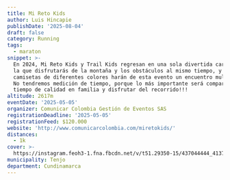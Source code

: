 ```yaml
---
title: Mi Reto Kids
author: Luis Hincapie
publishDate: '2025-08-04'
draft: false
category: Running
tags:
  - maraton
snippet: >-
  En 2024, Mi Reto Kids y Trail Kids regresan en una sola divertida carrera, en
  la que disfrutarás de la montaña y los obstáculos al mismo tiempo, y en donde
  camisetas de diferentes colores harán de esta evento un encuentro multicolor!
  No tendremos medición de tiempo, porque lo más importante será compartir
  tiempo de calidad en familia y disfrutar del recorrido!!!
altitude: 2617m
eventDate: '2025-05-05'
organizer: Comunicar Colombia Gestión de Eventos SAS
registrationDeadline: '2025-05-05'
registrationFeed: $120.000
website: 'http://www.comunicarcolombia.com/miretokids/'
distances:
  - 1k
cover: >-
  https://instagram.feoh3-1.fna.fbcdn.net/v/t51.29350-15/437044444_413786947949677_1202784791201972565_n.jpg?stp=dst-jpg_e35_s640x640_sh0.08&_nc_ht=instagram.feoh3-1.fna.fbcdn.net&_nc_cat=101&_nc_ohc=2sXIn51o5ZIAb7iZ2PQ&edm=AOQ1c0wBAAAA&ccb=7-5&oh=00_AfCWd4p1REnTmyNG4w1zxSKBjNxlg0pyQBevGZXXJVuiAQ&oe=661C0D55&_nc_sid=8b3546
municipality: Tenjo
department: Cundinamarca
---
```



